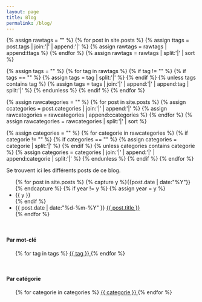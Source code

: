 ```yaml
---
layout: page
title: Blog
permalink: /blog/
---
```



{% assign rawtags = "" %}
{% for post in site.posts %}
	{% assign ttags = post.tags | join:'|' | append:'|' %}
	{% assign rawtags = rawtags | append:ttags %}
{% endfor %}
{% assign rawtags = rawtags | split:'|' | sort %}


{% assign tags = "" %}
{% for tag in rawtags %}
	{% if tag != "" %}
		{% if tags == "" %}
			{% assign tags = tag | split:'|' %}
		{% endif %}
		{% unless tags contains tag %}
			{% assign tags = tags | join:'|' | append:'|' | append:tag | split:'|' %}
		{% endunless %}
	{% endif %}
{% endfor %}



{% assign rawcategories = "" %}
{% for post in site.posts %}
  {% assign ccategories = post.categories | join:'|' | append:'|' %}
  {% assign rawcategories = rawcategories | append:ccategories %}
{% endfor %}
{% assign rawcategories = rawcategories | split:'|' | sort %}


{% assign categories = "" %}
{% for categorie in rawcategories %}
  {% if categorie != "" %}
    {% if categories == "" %}
      {% assign categories = categorie | split:'|' %}
    {% endif %}
    {% unless categories contains categorie %}
      {% assign categories = categories | join:'|' | append:'|' | append:categorie | split:'|' %}
    {% endunless %}
  {% endif %}
{% endfor %}

Se trouvent ici les différents posts de ce blog.


<ul class="listing">
{% for post in site.posts %}
  {% capture y %}{{post.date | date:"%Y"}}{% endcapture %}
  {% if year != y %}
    {% assign year = y %}
    <li class="listing-seperator">{{ y }}</li>
  {% endif %}
  <li class="listing-item">
    <time datetime="{{ post.date | date:"%Y-%m-%d" }}">{{ post.date | date:"%d-%m-%Y" }}</time>
    <a href="{{ post.url }}" title="{{ post.title }}">{{ post.title }}</a>
	<!--{% for categorie in post.categories %}<a class = "categorie" href="/blog/categories/#{{ categorie }}">{{ categorie }}</a>{% endfor %}-->
	</li>
{% endfor %}
</ul>


<br>

#### **Par mot-clé**

<ul class="tags">
{% for tag in tags %}
	<a class = "tag" href="/blog/tags/#{{ tag }}"> {{ tag }} </a>
{% endfor %}
</ul>


<br>

#### **Par catégorie**

<ul class="categories">
{% for categorie in categories %}
	<a class = "categorie" href="/blog/categories/#{{ categorie }}"> {{ categorie }} </a>
{% endfor %}
</ul>


